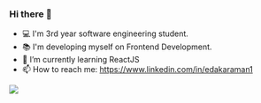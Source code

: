 ### Hi there 👋

<!--
**edakaraman/edakaraman** is a ✨ _special_ ✨ repository because its `README.md` (this file) appears on your GitHub profile.

Here are some ideas to get you started:
-->
- 💻 I'm 3rd year software engineering student.
-	📚 I'm developing myself on Frontend Development.
- 🌱 I’m currently learning ReactJS
- 📫 How to reach me: https://www.linkedin.com/in/edakaraman1

<img src="https://github-readme-stats.vercel.app/api?username=edakaraman&&show_icons=true&title_color=ffffff&icon_color=bb2acf&text_color=daf7dc&bg_color=151515">
